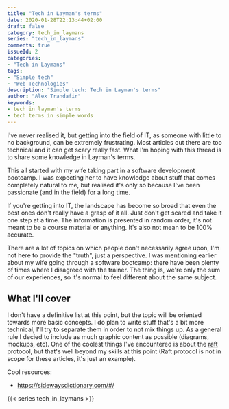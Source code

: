 ```yaml
---
title: "Tech in Layman's terms"
date: 2020-01-28T22:13:44+02:00
draft: false
category: tech_in_laymans
series: "tech_in_laymans"
comments: true
issueId: 2
categories:
- "Tech in Laymans"
tags: 
- "Simple tech"
- "Web Technologies"
description: "Simple tech: Tech in Layman's terms"
author: "Alex Trandafir"
keywords:
- tech in layman's terms
- tech terms in simple words
---
```


<!-- wp:paragraph -->
<p>I've never realised it, but getting into the field of IT, as someone with little to no background, can be extremely frustrating. Most articles out there are too technical and it can get scary really fast. What I'm hoping with this thread is to share some knowledge in Layman's terms. </p>
<!-- /wp:paragraph -->

<!-- wp:paragraph -->
<p>This all started with my wife taking part in a software development bootcamp. I was expecting her to have knowledge about stuff that comes completely natural to me, but realised it's only so because I've been passionate (and in the field) for a long time. </p>
<!-- /wp:paragraph -->

<!-- wp:paragraph -->
<p>If you're getting into IT, the landscape has become so broad that even the best ones don't really have a grasp of it all. Just don't get scared and take it one step at a time. The information is presented in random order, it's not meant to be a course material or anything. It's also not mean to be 100% accurate.</p>
<!-- /wp:paragraph -->

<!-- wp:paragraph -->
<p>There are a lot of topics on which people don't necessarily agree upon, I'm not here to provide the "truth", just a perspective. I was mentioning earlier about my wife going through a software bootcamp: there have been plenty of times where I disagreed with the trainer. The thing is, we're only the sum of our experiences, so it's normal to feel different about the same subject. </p>
<!-- /wp:paragraph -->

## What I'll cover

I don't have a definitive list at this point, but the topic will be oriented towards more basic concepts. I do plan to write stuff that's a bit more technical, I'll try to separate them in order to not mix things up. As a general rule I decied to include as much graphic content as possible (diagrams, mockups, etc). One of the coolest things I've encountered is about the <a href="http://thesecretlivesofdata.com/raft/">raft</a> protocol, but that's well beyond my skills at this point (Raft protocol is not in scope for these articles, it's just an example).

<!-- wp:paragraph -->
<p>Cool resources: </p>
<!-- /wp:paragraph -->

<!-- wp:list -->
<ul><li><a href="https://sidewaysdictionary.com/#/">https://sidewaysdictionary.com/#/</a></li></ul>
<!-- /wp:list -->

{{< series tech_in_laymans >}}

